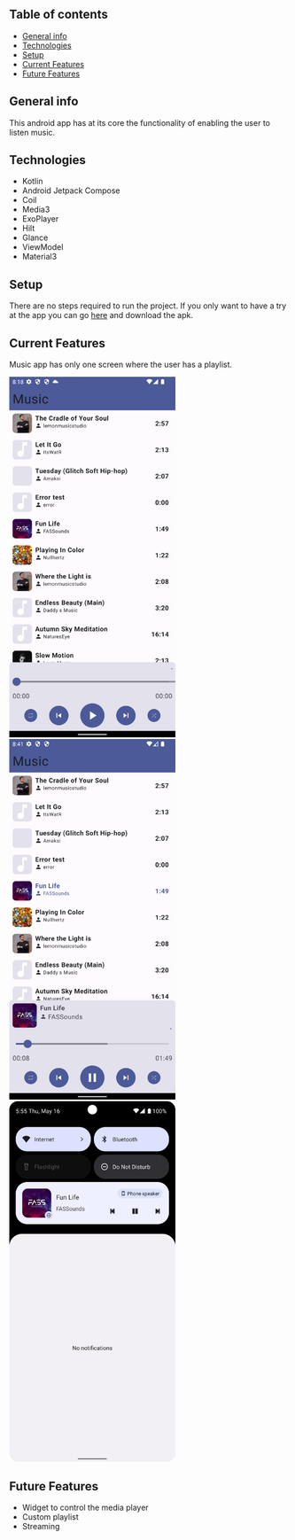 ## Table of contents

* [General info](#general-info)
* [Technologies](#technologies)
* [Setup](#setup)
* [Current Features](#current-features)
* [Future Features](#future-features)

## General info

This android app has at its core the functionality of enabling the user to listen music.

## Technologies

* Kotlin
* Android Jetpack Compose
* Coil
* Media3
* ExoPlayer
* Hilt
* Glance
* ViewModel
* Material3

## Setup

There are no steps required to run the project.
If you only want to have a try at the app you can
go [here](https://github.com/RuiAlves99k/android-music/tree/main/apks) and download the apk.

## Current Features

Music app has only one screen where the user has a playlist.

<img src="https://github.com/RuiAlves99k/android-music/blob/main/screenshots/main_screen.png" width="300"/>
<img src="https://github.com/RuiAlves99k/android-music/blob/main/screenshots/main_screen_play_music.png" width="300"/>
<img src="https://github.com/RuiAlves99k/android-music/blob/main/screenshots/screen_shot.png" width="300"/>

## Future Features

* Widget to control the media player
* Custom playlist
* Streaming
